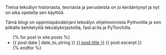 Tietoa tekoälyn historiasta, teoriasta ja perusteista on jo kerääntynyt ja nyt on aika opetella sen käyttöä.

Tämä blogi on oppimispäiväkirjani tekoälyn ohjelmoinnista Pythonilla ja sen pitkälle kehitetyillä tekoälykirjastoilla, fast.ai:lla ja PyTorchilla.

<ul>
  {% for post in site.posts %}
    <li>
      {{ post.date | date_to_string }}
      <a href="{{ site.baseurl }}/{{ post.url }}">{{ post.title }}</a>
      {{ post.excerpt }}
    </li>
  {% endfor %}
</ul>
